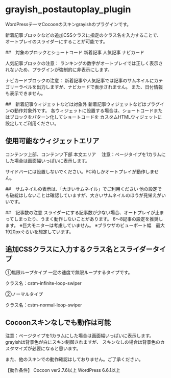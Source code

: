# grayish_postautoplay_plugin

WordPressテーマCocoonのスキンgrayishのプラグインです。

新着記事ブロックなどの追加CSSクラスに指定のクラス名を入力することで、
オートプレイのスライダーにすることが可能です。

##　対象のブロックとショートコード
新着記事
人気記事
ナビカード

人気記事ブロックの注意：
ランキングの数字がオートプレイでは正しく表示されないため、プラグインが強制的に非表示にします。

ナビカードブロックの注意：
新着記事や人気記事では記事のサムネイルにカテゴリーラベルを出力しますが、ナビカードで表示されません。
また、日付情報も表示できません。


##　新着記事ウィジェットなどは対象外
新着記事ウィジェットなどはプラグインの動作対象外です。
各ウィジェットに設置する場合は、ショートコードまたはブロックをパターン化してショートコードを
カスタムHTMLウィジェットに設定してご利用ください。

## 使用可能なウィジェットエリア
コンテンツ上部、コンテンツ下部
本文エリア
　注意：ページタイプを1カラムにした場合は画面幅いっぱいに表示します。

サイドバーには設置しないでください。PC時しかオートプレイが動作しません。

##　サムネイルの表示は、「大きいサムネイル」でご利用ください
他の設定でも破綻はしないことは確認していますが、大きいサムネイルのほうが見栄えがいいです。

##　記事数の注意
スライダーにする記事数が少ない場合、オートプレイが止まってしまったり、うまく動作しないことがあります。
6〜8記事の設定を推奨します。
※巨大モニターは考慮していません。
※ブラウザのビューポート幅　最大　1920pxぐらいを想定しています。


## 追加CSSクラスに入力するクラス名とスライダータイプ
①無限ループタイプ
一定の速度で無限ループするタイプです。

クラス名：cstm-infinite-loop-swiper

②ノーマルタイプ

クラス名：cstm-normal-loop-swiper

## Cocoonスキンなしでも動作は可能
注意：ページタイプを1カラムにした場合は画面幅いっぱいに表示します。
grayishは背景色が白にスキン制御されますが、
スキンなしの場合は背景色のカスタマイズが必要になると思います。

また、他のスキンでの動作確認はしておりません。ご了承ください。

【動作条件】
Cocoon ver2.7.6以上
WordPress 6.6.1以上
